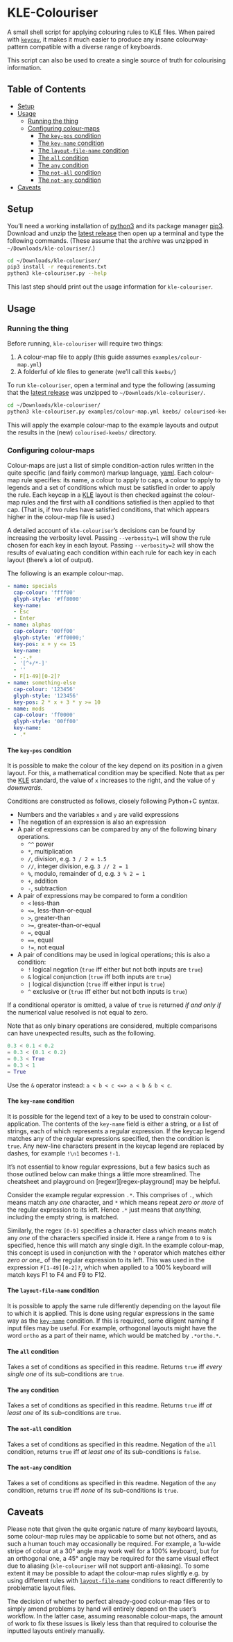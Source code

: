 # KLE-Colouriser

A small shell script for applying colouring rules to KLE files.
When paired with [`keycov`][keycov], it makes it much easier to produce any insane colourway-pattern compatible with a diverse range of keyboards.

This script can also be used to create a single source of truth for colourising information.

## Table of Contents


<!-- vim-markdown-toc GFM -->

* [Setup](#setup)
* [Usage](#usage)
	* [Running the thing](#running-the-thing)
	* [Configuring colour-maps](#configuring-colour-maps)
		* [The `key-pos` condition](#the-key-pos-condition)
		* [The `key-name` condition](#the-key-name-condition)
		* [The `layout-file-name` condition](#the-layout-file-name-condition)
		* [The `all` condition](#the-all-condition)
		* [The `any` condition](#the-any-condition)
		* [The `not-all` condition](#the-not-all-condition)
		* [The `not-any` condition](#the-not-any-condition)
* [Caveats](#caveats)

<!-- vim-markdown-toc -->

## Setup

You’ll need a working installation of [python3][python3] and its package manager [pip3][pip3].
Download and unzip the [latest release][latest-release] then open up a terminal and type the following commands.
(These assume that the archive was unzipped in `~/Downloads/kle-colouriser/`.)

```bash
cd ~/Downloads/kle-colouriser/
pip3 install -r requirements.txt
python3 kle-colouriser.py --help
```

This last step should print out the usage information for `kle-colouriser`.

## Usage

### Running the thing

Before running, `kle-colouriser` will require two things:

1. A colour-map file to apply (this guide assumes `examples/colour-map.yml`)
2. A folderful of kle files to generate (we’ll call this `keebs/`)

To run `kle-colouriser`, open a terminal and type the following (assuming that the [latest release][latest-release] was unzipped to `~/Downloads/kle-colouriser/`.

```bash
cd ~/Downloads/kle-colouriser/
python3 kle-colouriser.py examples/colour-map.yml keebs/ colourised-keebs/
```

This will apply the example colour-map to the example layouts and output the results in the (new) `colourised-keebs/` directory.

### Configuring colour-maps

Colour-maps are just a list of simple condition-action rules written in the quite specific (and fairly common) markup language, [yaml][yaml].
Each colour-map rule specifies: its name, a colour to apply to caps, a colour to apply to legends and a set of conditions which must be satisfied in order to apply the rule.
Each keycap in a [KLE][kle] layout is then checked against the colour-map rules and the first with all conditions satisfied is then applied to that cap.
(That is, if two rules have satisfied conditions, that which appears higher in the colour-map file is used.)

A detailed account of `kle-colouriser`’s decisions can be found by increasing the verbosity level.
Passing `--verbosity=1` will show the rule chosen for each key in each layout.
Passing `--verbosity=2` will show the results of evaluating each condition within each rule for each key in each layout (there’s a lot of output).

The following is an example colour-map.

```yaml
- name: specials
  cap-colour: 'ffff00'
  glyph-style: '#ff8000'
  key-name:
  - Esc
  - Enter
- name: alphas
  cap-colour: '00ff00'
  glyph-style: '#ff0000;'
  key-pos: x + y <= 15
  key-name:
  - .-.+
  - '[^+/*-]'
  - ''
  - F[1-49][0-2]?
- name: something-else
  cap-colour: '123456'
  glyph-style: '123456'
  key-pos: 2 * x + 3 * y >= 10
- name: mods
  cap-colour: 'ff0000'
  glyph-style: '00ff00'
  key-name:
  - .*
```

#### The `key-pos` condition

It is possible to make the colour of the key depend on its position in a given layout.
For this, a mathematical condition may be specified.
Note that as per the [KLE][kle] standard, the value of `x` increases to the right, and the value of `y` _downwards._

Conditions are constructed as follows, closely following Python+C syntax.

- Numbers and the variables `x` and `y` are valid expressions
- The negation of an expression is also an expression
- A pair of expressions can be compared by any of the following binary operations.
	- `^^` power
    - `*`, multiplication
    - `/`, division, e.g. `3 / 2 = 1.5`
    - `//`, integer division, e.g. `3 // 2 = 1`
    - `%`, modulo, remainder of d, e.g. `3 % 2 = 1`
    - `+`, addition
    - `-`, subtraction
- A pair of expressions may be compared to form a condition
    - `<` less-than
    - `<=`, less-than-or-equal
    - `>`, greater-than
    - `>=`, greater-than-or-equal
    - `=`, equal
    - `==`, equal
    - `!=`, not equal
- A pair of conditions may be used in logical operations; this is also a condition:
	- `!` logical negation (`true` iff either but not both inputs are `true`)
	- `&` logical conjunction (`true` iff both inputs are `true`)
	- `|` logical disjunction (`true` iff either input is `true`)
	- `^` exclusive or (`true` iff either but not both inputs is `true`)

If a conditional operator is omitted, a value of `true` is returned _if and only if_ the numerical value resolved is not equal to zero.

Note that as only binary operations are considered, multiple comparisons can have unexpected results, such as the following.

```python
0.3 < 0.1 < 0.2
= 0.3 < (0.1 < 0.2)
= 0.3 < True
= 0.3 < 1
= True
```

Use the `&` operator instead: `a < b < c <=> a < b & b < c`.

#### The `key-name` condition

It is possible for the legend text of a key to be used to constrain colour-application.
The contents of the `key-name` field is either a string, or a list of strings, each of which represents a regular expression.
If the keycap legend matches any of the regular expressions specified, then the condition is `true`.
Any new-line characters present in the keycap legend are replaced by dashes, for example `!\n1` becomes `!-1`.

It’s not essential to know regular expressions, but a few basics such as those outlined below can make things a little more streamlined.
The cheatsheet and playground on [regexr][regex-playground] may be helpful.

Consider the example regular expression `.*`.
This comprises of `.`, which means match any _one_ character, and `*` which means repeat _zero or more_ of the regular expression to its left.
Hence `.*` just means that _anything,_ including the empty string, is matched.

Similarly, the regex `[0-9]` specifies a character class which means match any _one_ of the characters specified inside it.
Here a range from `0` to `9` is specified, hence this will match any single digit.
In the example colour-map, this concept is used in conjunction with the `?` operator which matches either _zero or one__ of the regular expression to its left.
This was used in the expression `F[1-49][0-2]?`, which when applied to a 100% keyboard will match keys F1 to F4 and F9 to F12.

#### The `layout-file-name` condition

It is possible to apply the same rule differently depending on the layout file to which it is applied.
This is done using regular expressions in the same way as the [`key-name`](#the-key-name-condition) condition.
If this is required, some diligent naming if input files may be useful.
For example, orthogonal layouts might have the word `ortho` as a part of their name, which would be matched by `.*ortho.*`.

#### The `all` condition

Takes a set of conditions as specified in this readme.
Returns `true` iff _every single one_ of its sub-conditions are `true`.

#### The `any` condition

Takes a set of conditions as specified in this readme.
Returns `true` iff _at least one_ of its sub-conditions are `true`.

#### The `not-all` condition

Takes a set of conditions as specified in this readme.
Negation of the `all` condition, returns `true` iff _at least one_ of its sub-conditions is `false`.

#### The `not-any` condition

Takes a set of conditions as specified in this readme.
Negation of the `any` condition, returns `true` iff _none_ of its sub-conditions is `true`.

## Caveats

Please note that given the quite organic nature of many keyboard layouts, some colour-map rules may be applicable to some but not others, and as such a human touch may occasionally be required.
For example, a 1u-wide stripe of colour at a 30° angle may work well for a 100% keyboard, but for an orthogonal one, a 45° angle may be required for the same visual effect due to aliasing (`kle-colouriser` will not support anti-aliasing).
To some extent it may be possible to adapt the colour-map rules slightly e.g. by using different rules with [`layout-file-name`](#the-layout-file-name-condition) conditions to react differently to problematic layout files.

The decision of whether to perfect already-good colour-map files or to simply amend problems by hand will entirely depend on the user’s workflow.
In the latter case, assuming reasonable colour-maps, the amount of work to fix these issues is likely less than that required to colourise the inputted layouts entirely manually.

[keycov]: https://github.com/TheSignPainter98/keycov
[kle]: http://www.keyboard-layout-editor.com "Keyboard layout editor"
[latest-release]: https://github.com/TheSignPainter98/kle-colouriser/releases/latest
[pip3]: https://pip.pypa.io/en/stable/
[python3]: https://www.python.org
[yaml]: https://docs.ansible.com/ansible/latest/reference_appendices/YAMLSyntax.html
